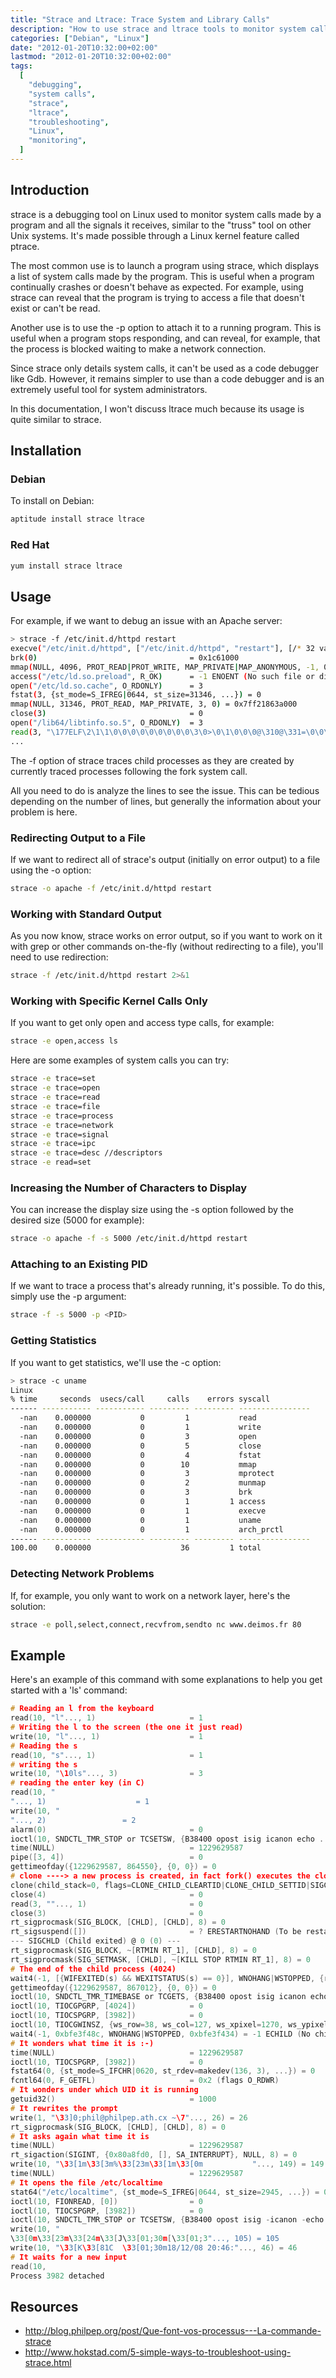 ```yaml
---
title: "Strace and Ltrace: Trace System and Library Calls"
description: "How to use strace and ltrace tools to monitor system calls and library calls for debugging and troubleshooting on Linux systems"
categories: ["Debian", "Linux"]
date: "2012-01-20T10:32:00+02:00"
lastmod: "2012-01-20T10:32:00+02:00"
tags:
  [
    "debugging",
    "system calls",
    "strace",
    "ltrace",
    "troubleshooting",
    "Linux",
    "monitoring",
  ]
---
```


## Introduction

strace is a debugging tool on Linux used to monitor system calls made by a program and all the signals it receives, similar to the "truss" tool on other Unix systems. It's made possible through a Linux kernel feature called ptrace.

The most common use is to launch a program using strace, which displays a list of system calls made by the program. This is useful when a program continually crashes or doesn't behave as expected. For example, using strace can reveal that the program is trying to access a file that doesn't exist or can't be read.

Another use is to use the -p option to attach it to a running program. This is useful when a program stops responding, and can reveal, for example, that the process is blocked waiting to make a network connection.

Since strace only details system calls, it can't be used as a code debugger like Gdb. However, it remains simpler to use than a code debugger and is an extremely useful tool for system administrators.

In this documentation, I won't discuss ltrace much because its usage is quite similar to strace.

## Installation

### Debian

To install on Debian:

```bash
aptitude install strace ltrace
```

### Red Hat

```bash
yum install strace ltrace
```

## Usage

For example, if we want to debug an issue with an Apache server:

```bash
> strace -f /etc/init.d/httpd restart
execve("/etc/init.d/httpd", ["/etc/init.d/httpd", "restart"], [/* 32 vars */]) = 0
brk(0)                                  = 0x1c61000
mmap(NULL, 4096, PROT_READ|PROT_WRITE, MAP_PRIVATE|MAP_ANONYMOUS, -1, 0) = 0x7ff218642000
access("/etc/ld.so.preload", R_OK)      = -1 ENOENT (No such file or directory)
open("/etc/ld.so.cache", O_RDONLY)      = 3
fstat(3, {st_mode=S_IFREG|0644, st_size=31346, ...}) = 0
mmap(NULL, 31346, PROT_READ, MAP_PRIVATE, 3, 0) = 0x7ff21863a000
close(3)                                = 0
open("/lib64/libtinfo.so.5", O_RDONLY)  = 3
read(3, "\177ELF\2\1\1\0\0\0\0\0\0\0\0\0\3\0>\0\1\0\0\0@\310@\331=\0\0\0"..., 832) = 832
...
```

The -f option of strace traces child processes as they are created by currently traced processes following the fork system call.

All you need to do is analyze the lines to see the issue. This can be tedious depending on the number of lines, but generally the information about your problem is here.

### Redirecting Output to a File

If we want to redirect all of strace's output (initially on error output) to a file using the -o option:

```bash
strace -o apache -f /etc/init.d/httpd restart
```

### Working with Standard Output

As you now know, strace works on error output, so if you want to work on it with grep or other commands on-the-fly (without redirecting to a file), you'll need to use redirection:

```bash
strace -f /etc/init.d/httpd restart 2>&1
```

### Working with Specific Kernel Calls Only

If you want to get only open and access type calls, for example:

```bash
strace -e open,access ls
```

Here are some examples of system calls you can try:

```bash
strace -e trace=set
strace -e trace=open
strace -e trace=read
strace -e trace=file
strace -e trace=process
strace -e trace=network
strace -e trace=signal
strace -e trace=ipc
strace -e trace=desc //descriptors
strace -e read=set
```

### Increasing the Number of Characters to Display

You can increase the display size using the -s option followed by the desired size (5000 for example):

```bash
strace -o apache -f -s 5000 /etc/init.d/httpd restart
```

### Attaching to an Existing PID

If we want to trace a process that's already running, it's possible. To do this, simply use the -p argument:

```bash
strace -f -s 5000 -p <PID>
```

### Getting Statistics

If you want to get statistics, we'll use the -c option:

``` bash hl_lines="1"
> strace -c uname
Linux
% time     seconds  usecs/call     calls    errors syscall
------ ----------- ----------- --------- --------- ----------------
  -nan    0.000000           0         1           read
  -nan    0.000000           0         1           write
  -nan    0.000000           0         3           open
  -nan    0.000000           0         5           close
  -nan    0.000000           0         4           fstat
  -nan    0.000000           0        10           mmap
  -nan    0.000000           0         3           mprotect
  -nan    0.000000           0         2           munmap
  -nan    0.000000           0         3           brk
  -nan    0.000000           0         1         1 access
  -nan    0.000000           0         1           execve
  -nan    0.000000           0         1           uname
  -nan    0.000000           0         1           arch_prctl
------ ----------- ----------- --------- --------- ----------------
100.00    0.000000                    36         1 total
```

### Detecting Network Problems

If, for example, you only want to work on a network layer, here's the solution:

```bash
strace -e poll,select,connect,recvfrom,sendto nc www.deimos.fr 80
```

## Example

Here's an example of this command with some explanations to help you get started with a 'ls' command:

```c
# Reading an l from the keyboard
read(10, "l"..., 1)                     = 1
# Writing the l to the screen (the one it just read)
write(10, "l"..., 1)                    = 1
# Reading the s
read(10, "s"..., 1)                     = 1
# writing the s
write(10, "\10ls"..., 3)                = 3
# reading the enter key (in C)
read(10, "
"..., 1)                    = 1
write(10, "
"..., 2)                 = 2
alarm(0)                                = 0
ioctl(10, SNDCTL_TMR_STOP or TCSETSW, {B38400 opost isig icanon echo ...}) = 0
time(NULL)                              = 1229629587
pipe([3, 4])                            = 0
gettimeofday({1229629587, 864550}, {0, 0}) = 0
# clone ----> a new process is created, in fact fork() executes the clone system call, the new pid is 4024
clone(child_stack=0, flags=CLONE_CHILD_CLEARTID|CLONE_CHILD_SETTID|SIGCHLD, child_tidptr=0xb7ddd998) = 4024
close(4)                                = 0
read(3, ""..., 1)                       = 0
close(3)                                = 0
rt_sigprocmask(SIG_BLOCK, [CHLD], [CHLD], 8) = 0
rt_sigsuspend([])                       = ? ERESTARTNOHAND (To be restarted)
--- SIGCHLD (Child exited) @ 0 (0) ---
rt_sigprocmask(SIG_BLOCK, ~[RTMIN RT_1], [CHLD], 8) = 0
rt_sigprocmask(SIG_SETMASK, [CHLD], ~[KILL STOP RTMIN RT_1], 8) = 0
# The end of the child process (4024)
wait4(-1, [{WIFEXITED(s) && WEXITSTATUS(s) == 0}], WNOHANG|WSTOPPED, {ru_utime={0, 0}, ru_stime={0, 0}, ...}) = 4024
gettimeofday({1229629587, 867012}, {0, 0}) = 0
ioctl(10, SNDCTL_TMR_TIMEBASE or TCGETS, {B38400 opost isig icanon echo ...}) = 0
ioctl(10, TIOCGPGRP, [4024])            = 0
ioctl(10, TIOCSPGRP, [3982])            = 0
ioctl(10, TIOCGWINSZ, {ws_row=38, ws_col=127, ws_xpixel=1270, ws_ypixel=758}) = 0
wait4(-1, 0xbfe3f48c, WNOHANG|WSTOPPED, 0xbfe3f434) = -1 ECHILD (No child processes)
# It wonders what time it is :-)
time(NULL)                              = 1229629587
ioctl(10, TIOCSPGRP, [3982])            = 0
fstat64(0, {st_mode=S_IFCHR|0620, st_rdev=makedev(136, 3), ...}) = 0
fcntl64(0, F_GETFL)                     = 0x2 (flags O_RDWR)
# It wonders under which UID it is running
getuid32()                              = 1000
# It rewrites the prompt
write(1, "\33]0;phil@philpep.ath.cx ~\7"..., 26) = 26
rt_sigprocmask(SIG_BLOCK, [CHLD], [CHLD], 8) = 0
# It asks again what time it is
time(NULL)                              = 1229629587
rt_sigaction(SIGINT, {0x80a8fd0, [], SA_INTERRUPT}, NULL, 8) = 0
write(10, "\33[1m\33[3m%\33[23m\33[1m\33[0m           "..., 149) = 149
time(NULL)                              = 1229629587
# It opens the file /etc/localtime
stat64("/etc/localtime", {st_mode=S_IFREG|0644, st_size=2945, ...}) = 0
ioctl(10, FIONREAD, [0])                = 0
ioctl(10, TIOCSPGRP, [3982])            = 0
ioctl(10, SNDCTL_TMR_STOP or TCSETSW, {B38400 opost isig -icanon -echo ...}) = 0
write(10, "
\33[0m\33[23m\33[24m\33[J\33[01;30m[\33[01;3"..., 105) = 105
write(10, "\33[K\33[81C  \33[01;30m18/12/08 20:46:"..., 46) = 46
# It waits for a new input
read(10,
Process 3982 detached
```

## Resources

- http://blog.philpep.org/post/Que-font-vos-processus---La-commande-strace
- http://www.hokstad.com/5-simple-ways-to-troubleshoot-using-strace.html
